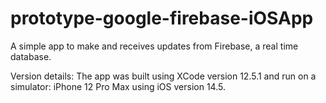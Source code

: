 # prototype-google-firebase-iOSApp
A simple app to make and receives updates from Firebase, a real time database. 

Version details:
The app was built using XCode version 12.5.1 and run on a simulator: iPhone 12 Pro Max using iOS version 14.5. 
